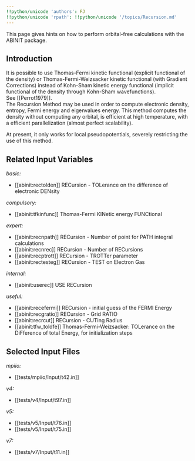 ```yaml
---
!!python/unicode 'authors': FJ
!!python/unicode 'rpath': !!python/unicode '/topics/Recursion.md'
---
```

<!--
This file is automatically generated by mksite.py. All changes will be lost.
Change the input yaml files or the python code
-->

This page gives hints on how to perform orbital-free calculations with the ABINIT package.

## Introduction

It is possible to use Thomas-Fermi kinetic functional (explicit functional of
the density) or Thomas-Fermi-Weizsacker kinetic functional (with Gradient
Corrections) instead of Kohn-Sham kinetic energy functional (implicit
functional of the density through Kohn-Sham wavefunctions).  
See [[Perrot1979]].  
The Recursion Method may be used in order to compute electronic density,
entropy, Fermi energy and eigenvalues energy. This method computes the density
without computing any orbital, is efficient at high temperature, with a
efficient parallelization (almost perfect scalability).

At present, it only works for local pseudopotentials, severely restricting the
use of this method.



## Related Input Variables

*basic:*

- [[abinit:rectolden]]  RECursion - TOLerance on the difference of electronic DENsity
 
*compulsory:*

- [[abinit:tfkinfunc]]  Thomas-Fermi KINetic energy FUNCtional
 
*expert:*

- [[abinit:recnpath]]  RECursion - Number of point for PATH integral calculations
- [[abinit:recnrec]]  RECursion - Number of RECursions
- [[abinit:recptrott]]  RECursion - TROTTer parameter
- [[abinit:rectesteg]]  RECursion - TEST on Electron Gas
 
*internal:*

- [[abinit:userec]]  USE RECursion
 
*useful:*

- [[abinit:recefermi]]  RECursion - initial guess  of the FERMI Energy
- [[abinit:recgratio]]  RECursion - Grid RATIO
- [[abinit:recrcut]]  RECursion - CUTing Radius
- [[abinit:tfw_toldfe]]  Thomas-Fermi-Weizsacker: TOLerance on the DiFference of total Energy, for initialization steps
 

## Selected Input Files

*mpiio:*

- [[tests/mpiio/Input/t42.in]]
 
*v4:*

- [[tests/v4/Input/t97.in]]
 
*v5:*

- [[tests/v5/Input/t76.in]]
- [[tests/v5/Input/t75.in]]
 
*v7:*

- [[tests/v7/Input/t11.in]]
 

